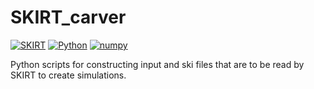# SKIRT_carver

[![SKIRT](https://img.shields.io/badge/skirt-9.0-blue)](https://skirt.ugent.be/root/_home.html)
[![Python](https://img.shields.io/badge/python-3.11.5-blue)](https://www.python.org/downloads/)
[![numpy](https://img.shields.io/badge/numpy-2.0.1-blue)](https://numpy.org/)

Python scripts for constructing input and ski files that are to be read by SKIRT to create simulations.
